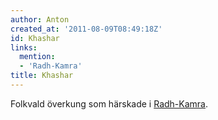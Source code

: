 ```yaml
---
author: Anton
created_at: '2011-08-09T08:49:18Z'
id: Khashar
links:
  mention:
  - 'Radh-Kamra'
title: Khashar
---
```


Folkvald överkung som härskade i [Radh-Kamra].

  [Radh-Kamra]: Radh-Kamra

